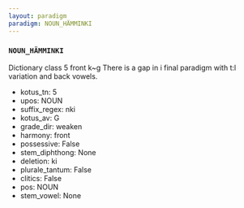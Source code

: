 ```yaml
---
layout: paradigm
paradigm: NOUN_HÄMMINKI
---
```

### ` NOUN_HÄMMINKI `

Dictionary class 5 front k~g There is a gap in i final paradigm with t:l variation and back vowels.
* kotus_tn: 5
* upos: NOUN
* suffix_regex: nki
* kotus_av: G
* grade_dir: weaken
* harmony: front
* possessive: False
* stem_diphthong: None
* deletion: ki
* plurale_tantum: False
* clitics: False
* pos: NOUN
* stem_vowel: None
